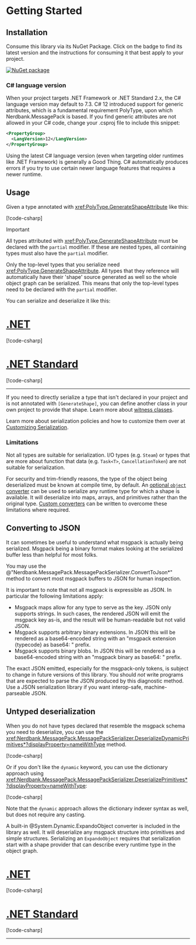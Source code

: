 # Getting Started

## Installation

Consume this library via its NuGet Package.
Click on the badge to find its latest version and the instructions for consuming it that best apply to your project.

[![NuGet package](https://img.shields.io/nuget/v/Nerdbank.MessagePack.svg)](https://nuget.org/packages/Nerdbank.MessagePack)

### C# language version

When your project targets .NET Framework or .NET Standard 2.x, the C# language version may default to 7.3.
C# 12 introduced support for generic attributes, which is a fundamental requirement PolyType, upon which Nerdbank.MessagePack is based.
If you find generic attributes are not allowed in your C# code, change your .csproj file to include this snippet:

```xml
<PropertyGroup>
  <LangVersion>12</LangVersion>
</PropertyGroup>
```

Using the latest C# language version (even when targeting older runtimes like .NET Framework) is generally a Good Thing.
C# automatically produces errors if you try to use certain newer language features that requires a newer runtime.

## Usage

Given a type annotated with <xref:PolyType.GenerateShapeAttribute> like this:

[!code-csharp[](../../samples/cs/GettingStarted.cs#SimpleRecord)]

> [!IMPORTANT]
> All types attributed with <xref:PolyType.GenerateShapeAttribute> must be declared with the `partial` modifier.
> If these are nested types, all containing types must also have the `partial` modifier.

Only the top-level types that you serialize need <xref:PolyType.GenerateShapeAttribute>.
All types that they reference will automatically have their 'shape' source generated as well so the whole object graph can be serialized.
This means that only the top-level types need to be declared with the `partial` modifier.

You can serialize and deserialize it like this:

# [.NET](#tab/net)

[!code-csharp[](../../samples/cs/GettingStarted.cs#SimpleRecordRoundtripNET)]

# [.NET Standard](#tab/netfx)

[!code-csharp[](../../samples/cs/GettingStarted.cs#SimpleRecordRoundtripNETFX)]

---

If you need to directly serialize a type that isn't declared in your project and is not annotated with `[GenerateShape]`, you can define another class in your own project to provide that shape.
Learn more about [witness classes](type-shapes.md#witness-classes).

Learn more about serialization policies and how to customize them over at [Customizing Serialization](customizing-serialization.md).

### Limitations

Not all types are suitable for serialization.
I/O types (e.g. `Steam`) or types that are more about function that data (e.g. `Task<T>`, `CancellationToken`) are not suitable for serialization.

For security and trim-friendly reasons, the type of the object being deserialized must be known at compile time, by default.
An [optional `object` converter](xref:Nerdbank.MessagePack.OptionalConverters.WithObjectConverter*) can be used to serialize any runtime type for which a shape is available. It will deserialize into maps, arrays, and primitives rather than the original type.
[Custom converters](custom-converters.md) can be written to overcome these limitations where required.

## Converting to JSON

It can sometimes be useful to understand what msgpack is actually being serialized.
Msgpack being a binary format makes looking at the serialized buffer less than helpful for most folks.

You may use the @"Nerdbank.MessagePack.MessagePackSerializer.ConvertToJson*" method to convert most msgpack buffers to JSON for human inspection.

It is important to note that not all msgpack is expressible as JSON.
In particular the following limitations apply:

* Msgpack maps allow for any type to serve as the key. JSON only supports strings. In such cases, the rendered JSON will emit the msgpack key as-is, and the result will be human-readable but not valid JSON.
* Msgpack supports arbitrary binary extensions. In JSON this will be rendered as a base64-encoded string with an "msgpack extension {typecode} as base64: " prefix.
* Msgpack supports binary blobs. In JSON this will be rendered as a base64-encoded string with an "msgpack binary as base64: " prefix.

The exact JSON emitted, especially for the msgpack-only tokens, is subject to change in future versions of this library.
You should *not* write programs that are expected to parse the JSON produced by this diagnostic method.
Use a JSON serialization library if you want interop-safe, machine-parseable JSON.

## Untyped deserialization

When you do not have types declared that resemble the msgpack schema you need to deserialize, you can use the <xref:Nerdbank.MessagePack.MessagePackSerializer.DeserializeDynamicPrimitives*?displayProperty=nameWithType> method.

[!code-csharp[](../../samples/cs/PrimitiveDeserialization.cs#DeserializeDynamicPrimitives)]

Or if you don't like the `dynamic` keyword, you can use the dictionary approach using <xref:Nerdbank.MessagePack.MessagePackSerializer.DeserializePrimitives*?displayProperty=nameWithType>:

[!code-csharp[](../../samples/cs/PrimitiveDeserialization.cs#DeserializePrimitives)]

Note that the `dynamic` approach allows the dictionary indexer syntax as well, but does not require any casting.

A built-in @System.Dynamic.ExpandoObject converter is included in the library as well.
It will deserialize any msgpack structure into primitives and simple structures.
Serializing an `ExpandoObject` requires that serialization start with a shape provider that can describe every runtime type in the object graph.

# [.NET](#tab/net)

[!code-csharp[](../../samples/cs/PrimitiveDeserialization.cs#DeserializeExpandoObjectNET)]

# [.NET Standard](#tab/netfx)

[!code-csharp[](../../samples/cs/PrimitiveDeserialization.cs#DeserializeExpandoObjectNETFX)]

---
